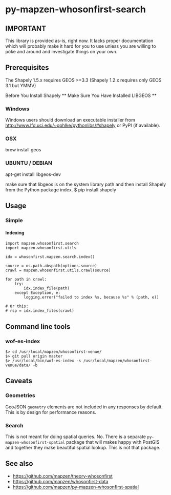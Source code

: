 # py-mapzen-whosonfirst-search

## IMPORTANT

This library is provided as-is, right now. It lacks proper
documentation which will probably make it hard for you to use unless
you are willing to poke and around and investigate things on your
own.


## Prerequisites

The Shapely 1.5.x requires
   GEOS >=3.3 (Shapely 1.2.x requires only GEOS 3.1 but YMMV)

Before You Install Shapely ** Make Sure You Have Installed LIBGEOS ** 

### Windows
   Windows users should download an executable installer from http://www.lfd.uci.edu/~gohlke/pythonlibs/#shapely or PyPI (if available).

### OSX
   brew install geos  

### UBUNTU / DEBIAN 

   apt-get install libgeos-dev 

make sure that libgeos is on the system library path and then install Shapely from the Python package index.
$ pip install shapely



## Usage

### Simple





#### Indexing

```
import mapzen.whosonfirst.search
import mapzen.whosonfirst.utils

idx = whosonfirst.mapzen.search.index()

source = os.path.abspath(options.source)
crawl = mapzen.whosonfirst.utils.crawl(source)

for path in crawl:
    try:
        idx.index_file(path)
    except Exception, e:
        logging.error("failed to index %s, because %s" % (path, e))

# Or this:
# rsp = idx.index_files(crawl)
```

## Command line tools

### wof-es-index

```
$> cd /usr/local/mapzen/whosonfirst-venue/
$> git pull origin master
$> /usr/local/bin/wof-es-index -s /usr/local/mapzen/whosonfirst-venue/data/ -b
```

## Caveats

### Geometries

GeoJSON `geometry` elements are not included in any responses by default. This is by design for performance reasons. 

### Search 

This is not meant for doing spatial queries. No. There is a separate `py-mapzen-whosonfirst-spatial` package that will makes happy with PostGIS and together they make beautiful spatial lookup. This is not that package.

## See also

* https://github.com/mapzen/theory-whosonfirst
* https://github.com/mapzen/whosonfirst-data
* https://github.com/mapzen/py-mapzen-whosonfirst-spatial
